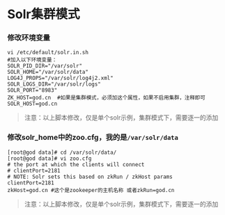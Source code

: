 # Solr集群模式

### 修改环境变量

```
vi /etc/default/solr.in.sh
#加入以下环境变量：
SOLR_PID_DIR="/var/solr"
SOLR_HOME="/var/solr/data"
LOG4J_PROPS="/var/solr/log4j2.xml"
SOLR_LOGS_DIR="/var/solr/logs"
SOLR_PORT="8983"
ZK_HOST=god.cn  #如果是集群模式，必须加这个属性，如果不启用集群，注释即可
SOLR_HOST=god.cn
```

> 注意：以上脚本修改，仅是单个solr示例，集群模式下，需要逐一的添加

### 修改solr\_home中的zoo.cfg，我的是`/var/solr/data`

```
[root@god data]# cd /var/solr/data/
[root@god data]# vi zoo.cfg 
# the port at which the clients will connect
# clientPort=2181
# NOTE: Solr sets this based on zkRun / zkHost params
clientPort=2181
zkHost=god.cn #这个是zookeeper的主机名称 或者zkRun=god.cn 
```

> 注意：以上脚本修改，仅是单个solr示例，集群模式下，需要逐一的添加



